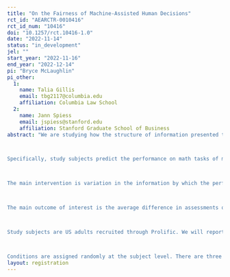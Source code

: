 ```yaml
---
title: "On the Fairness of Machine-Assisted Human Decisions"
rct_id: "AEARCTR-0010416"
rct_id_num: "10416"
doi: "10.1257/rct.10416-1.0"
date: "2022-11-14"
status: "in_development"
jel: ""
start_year: "2022-11-16"
end_year: "2022-12-14"
pi: "Bryce McLaughlin"
pi_other:
  1:
    name: Talia Gillis
    email: tbg2117@columbia.edu
    affiliation: Columbia Law School
  2:
    name: Jann Spiess
    email: jspiess@stanford.edu
    affiliation: Stanford Graduate School of Business
abstract: "We are studying how the structure of information presented to human decision-makers affects their performance and bias in a prediction task.

Specifically, study subjects predict the performance on math tasks of multiple test-takers from a previous experiment. For each test-taker, the study subjects see (i) test-taker characteristics (age, gender, education) as well as (ii) assistance in the form of an average of the performance of other test-takers with similar characteristics.

The main intervention is variation in the information by which the performance of previous test-takers is averaged. In the treatment conditions, averages are formed separately by gender. In the control conditions, averages are taken jointly across genders.

The main outcome of interest is the average difference in assessments of women relative to men. We hypothesize that supplying averages that vary by gender increase the predictions of women’s performance relative to predictions of men’s performance.

Study subjects are US adults recruited through Prolific. We will report summary statistics of age, gender, and education characteristics with our data analysis.

Conditions are assigned randomly at the subject level. There are three treatment conditions and three corresponding control conditions. The total target sample size is 1250."
layout: registration
---
```


